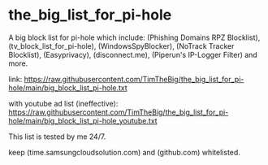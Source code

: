 # the_big_list_for_pi-hole
 A big block list for pi-hole which include: (Phishing Domains RPZ Blocklist), (tv_block_list_for_pi-hole), (WindowsSpyBlocker), (NoTrack Tracker Blocklist), (Easyprivacy), (disconnect.me), (Piperun's IP-Logger Filter) and more.

link:
https://raw.githubusercontent.com/TimTheBig/the_big_list_for_pi-hole/main/big_block_list_pi-hole.txt

with youtube ad list (ineffective):
https://raw.githubusercontent.com/TimTheBig/the_big_list_for_pi-hole/main/big_block_list_pi-hole_youtube.txt

This list is tested  by me 24/7.

keep (time.samsungcloudsolution.com) and (github.com) whitelisted.
